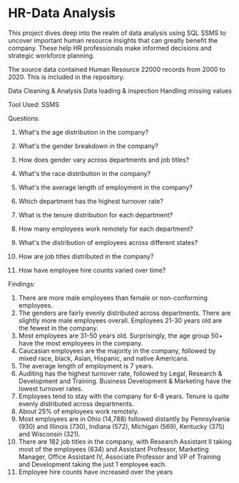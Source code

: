 # HR-Data Analysis

This project dives deep into the realm of data analysis using SQL SSMS to uncover important human resource insights that can greatly benefit the company. These help HR professionals make informed decisions and strategic workforce planning.

The source data contained Human Resource 22000 records from 2000 to 2020. This is included in the repository.

Data Cleaning & Analysis 
Data loading & inspection
Handling missing values

Tool Used: SSMS 

Questions:
1) What's the age distribution in the company?

2) What's the gender breakdown in the company?

3) How does gender vary across departments and job titles?

4) What's the race distribution in the company?

5) What's the average length of employment in the company?

6) Which department has the highest turnover rate?

7) What is the tenure distribution for each department?

8) How many employees work remotely for each department?

9) What's the distribution of employees across different states?

10) How are job titles distributed in the company?

11) How have employee hire counts varied over time?

Findings:
1) There are more male employees than female or non-conforming employees.
2) The genders are fairly evenly distributed across departments. There are slightly more male employees overall.
Employees 21-30 years old are the fewest in the company.
3) Most employees are 31-50 years old. Surprisingly, the age group 50+ have the most employees in the company.
4) Caucasian employees are the majority in the company, followed by mixed race, black, Asian, Hispanic, and native Americans.
5) The average length of employment is 7 years.
6) Auditing has the highest turnover rate, followed by Legal, Research & Development and Training. Business Development & Marketing have the lowest turnover rates.
7) Employees tend to stay with the company for 6-8 years. Tenure is quite evenly distributed across departments.
8) About 25% of employees work remotely.
9) Most employees are in Ohio (14,788) followed distantly by Pennsylvania (930) and Illinois (730), Indiana (572), Michigan (569), Kentucky (375) and Wisconsin (321).
10) There are 182 job titles in the company, with Research Assistant II taking most of the employees (634) and Assistant Professor, Marketing Manager, Office Assistant IV, Associate Professor and VP of Training and Development taking the just 1 employee each.
11) Employee hire counts have increased over the years

